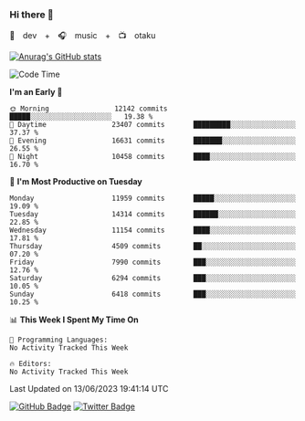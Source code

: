 ### Hi there 👋

🚀　dev　+　🎧　music　+　📺　otaku


[![Anurag's GitHub stats](https://github-readme-stats.vercel.app/api?username=koheitasaka&count_private=true&show_icons=true&theme=monokai)](https://github.com/koheitasaka/github-readme-stats)

<!--START_SECTION:waka-->
![Code Time](http://img.shields.io/badge/Code%20Time-1%2C161%20hrs%2023%20mins-blue)

**I'm an Early 🐤** 

```text
🌞 Morning                12142 commits       █████░░░░░░░░░░░░░░░░░░░░   19.38 % 
🌆 Daytime                23407 commits       █████████░░░░░░░░░░░░░░░░   37.37 % 
🌃 Evening                16631 commits       ███████░░░░░░░░░░░░░░░░░░   26.55 % 
🌙 Night                  10458 commits       ████░░░░░░░░░░░░░░░░░░░░░   16.70 % 
```
📅 **I'm Most Productive on Tuesday** 

```text
Monday                   11959 commits       █████░░░░░░░░░░░░░░░░░░░░   19.09 % 
Tuesday                  14314 commits       ██████░░░░░░░░░░░░░░░░░░░   22.85 % 
Wednesday                11154 commits       ████░░░░░░░░░░░░░░░░░░░░░   17.81 % 
Thursday                 4509 commits        ██░░░░░░░░░░░░░░░░░░░░░░░   07.20 % 
Friday                   7990 commits        ███░░░░░░░░░░░░░░░░░░░░░░   12.76 % 
Saturday                 6294 commits        ███░░░░░░░░░░░░░░░░░░░░░░   10.05 % 
Sunday                   6418 commits        ███░░░░░░░░░░░░░░░░░░░░░░   10.25 % 
```


📊 **This Week I Spent My Time On** 

```text
💬 Programming Languages: 
No Activity Tracked This Week

🔥 Editors: 
No Activity Tracked This Week
```


 Last Updated on 13/06/2023 19:41:14 UTC
<!--END_SECTION:waka-->

[![GitHub Badge](https://img.shields.io/badge/GitHub-100000?style=for-the-badge&logo=github&logoColor=white)](https://github.com/koheitasaka)
[![Twitter Badge](https://img.shields.io/badge/Twitter-1DA1F2?style=for-the-badge&logo=twitter&logoColor=white)](https://twitter.com/sleep_asleep_)
